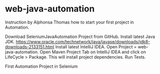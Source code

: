 # web-java-automation

Instruction by Alphonsa Thomas how to start your first project in Automation.

Download SeleniumJavaAutomation Project from GitHub.
Install latest Java JDK.  https://www.oracle.com/technetwork/java/javase/downloads/jdk8-downloads-2133151.html
Install latest IntelliJ IDEA.
Open Project = web-java-automation.
Open Maven Project Tab on IntelliJ IDEA and click on LifeCycle > Package. This will install project dependencies.
Run Tests.


First Automation Project in Selenium